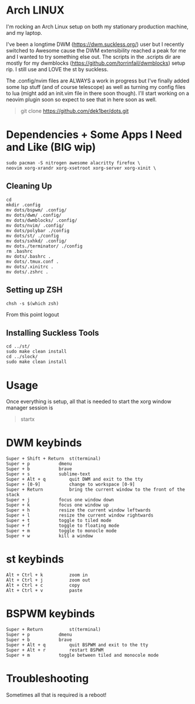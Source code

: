 Arch LINUX
==========
I'm rocking an Arch Linux setup on both my stationary production machine, and my laptop. 

I've been a longtime DWM (https://dwm.suckless.org/) user but I recently switched to Awesome cause the DWM extensibility reached a peak for me and I wanted to try something else out. The scripts in the .scripts dir are mostly for my dwmblocks (https://github.com/torrinfail/dwmblocks) setup rip. I still use and LOVE the st by suckless.

The .config/nvim files are ALWAYS a work in progress but I've finally added some lsp stuff (and of course telescope) as well as turning my config files to lua (might add an init.vim file in there soon though). I'll start working on a neovim plugin soon so expect to see that in here soon as well.

> git clone https://github.com/dek1ber/dots.git

# Dependencies + Some Apps I Need and Like (BIG wip)
	sudo pacman -S nitrogen awesome alacritty firefox \
	neovim xorg-xrandr xorg-xsetroot xorg-server xorg-xinit \ 
	
## Cleaning Up
	cd 
	mkdir .config
	mv dots/bspwm/ .config/
	mv dots/dwm/ .config/
	mv dots/dwmblocks/ .config/
	mv dots/nvim/ .config/
	mv dots/polybar ./config
	mv dots/st/ ./config
	mv dots/sxhkd/ .config/
	mv dots./terminator/ ./config
	rm .bashrc
	mv dots/.bashrc .
	mv dots/.tmux.conf .
	mv dots/.xinitrc .
	mv dots/.zshrc .

## Setting up ZSH
	chsh -s $(which zsh)
From this point logout 

## Installing Suckless Tools
	cd ../st/
	sudo make clean install 
	cd ../slock/
	sudo make clean install

# Usage
Once everything is setup, all that is needed to start the xorg window manager session is 
> startx

# DWM keybinds
	Super + Shift + Return	st(terminal)
	Super + p 			dmenu
	Super + b 			brave
	Super + s 			sublime-text
	Super + Alt + q 		quit DWM and exit to the tty
	Super + [0-9]			change to workspace [0-9]
	Super + Return 			bring the current window to the front of the stack
	Super + j 			focus one window down
	Super + k 			focus one window up
	Super + h 			resize the current window leftwards
	Super + l			resize the current window rightwards
	Super + t 			toggle to tiled mode
	Super + f 			toggle to floating mode
	Super + m 			toggle to monocle mode
	Super + w 			kill a window

# st keybinds
	Alt + Ctrl + k 			zoom in
	Alt + Ctrl + j 			zoom out
	Alt + Ctrl + c 			copy
	Alt + Ctrl + v 			paste

# BSPWM keybinds
	Super + Return 			st(terminal)
	Super + p 			dmenu
	Super + b 			brave
	Super + Alt + q 		quit BSPWM and exit to the tty
	Super + Alt + r 		restart BSPWM
	Super + m 			toggle between tiled and monocole mode

# Troubleshooting
Sometimes all that is required is a reboot!
